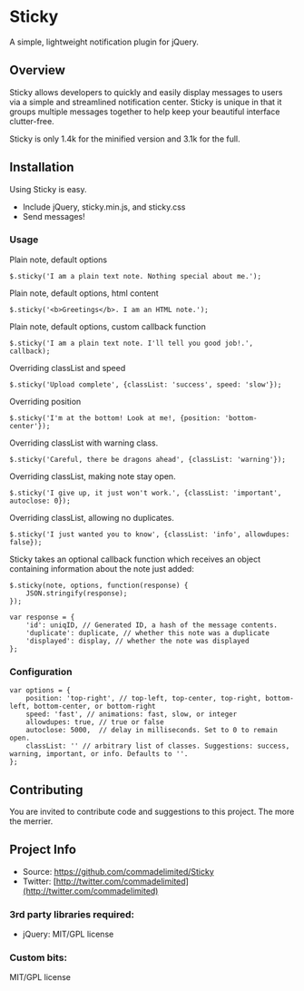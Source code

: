 # Sticky

A simple, lightweight notification plugin for jQuery.

## Overview

Sticky allows developers to quickly and easily display messages to users via a simple and streamlined notification center. Sticky is unique in that it groups multiple messages together to help keep your beautiful interface clutter-free.

Sticky is only 1.4k for the minified version and 3.1k for the full.

## Installation

Using Sticky is easy.

* Include jQuery, sticky.min.js, and sticky.css
* Send messages!

### Usage

Plain note, default options

`$.sticky('I am a plain text note. Nothing special about me.');`

Plain note, default options, html content

`$.sticky('<b>Greetings</b>. I am an HTML note.');`

Plain note, default options, custom callback function

`$.sticky('I am a plain text note. I'll tell you good job!.', callback);`

Overriding classList and speed

`$.sticky('Upload complete', {classList: 'success', speed: 'slow'});`

Overriding position

`$.sticky('I'm at the bottom! Look at me!, {position: 'bottom-center'});`

Overriding classList with warning class.

`$.sticky('Careful, there be dragons ahead', {classList: 'warning'});`

Overriding classList, making note stay open.

`$.sticky('I give up, it just won't work.', {classList: 'important', autoclose: 0});`

Overriding classList, allowing no duplicates.

`$.sticky('I just wanted you to know', {classList: 'info', allowdupes: false});`


Sticky takes an optional callback function which receives an object containing information about the note just added:

```
$.sticky(note, options, function(response) {
    JSON.stringify(response);
});

var response = {
    'id': uniqID, // Generated ID, a hash of the message contents.
    'duplicate': duplicate, // whether this note was a duplicate
    'displayed': display, // whether the note was displayed
};
```

### Configuration

```
var options = {
    position: 'top-right', // top-left, top-center, top-right, bottom-left, bottom-center, or bottom-right
    speed: 'fast', // animations: fast, slow, or integer
    allowdupes: true, // true or false
    autoclose: 5000,  // delay in milliseconds. Set to 0 to remain open.
    classList: '' // arbitrary list of classes. Suggestions: success, warning, important, or info. Defaults to ''.
};
```

## Contributing

You are invited to contribute code and suggestions to this project. The more the merrier.

## Project Info

* Source: https://github.com/commadelimited/Sticky
* Twitter: [http://twitter.com/commadelimited](http://twitter.com/commadelimited)

### 3rd party libraries required:

* jQuery: MIT/GPL license

### Custom bits:

MIT/GPL license
